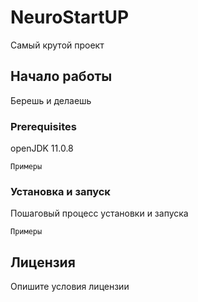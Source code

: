 # NeuroStartUP

Самый крутой проект

## Начало работы

Берешь и делаешь

### Prerequisites

openJDK 11.0.8

```
Примеры
```

### Установка и запуск

Пошаговый процесс установки и запуска

```
Примеры
```

## Лицензия

Опишите условия лицензии